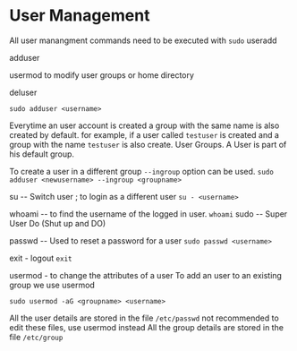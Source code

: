 # User Management


All user manangment commands need to be executed with `sudo`
useradd

adduser

usermod to modify user groups or home directory 

deluser

`sudo adduser <username>`

Everytime an user account is created a group with the same name is also created by default. for example, if a user called `testuser` is created and a group with the name `testuser` is also create.
User Groups. A User is part of his default group.

To create a user in a different group `--ingroup` option can be used.
`sudo adduser <newusername> --ingroup <groupname>`

su  -- Switch user ; to login as a different user
`su - <username>`

whoami -- to find the username of the logged in user.
`whoami`
sudo --  Super User Do (Shut up and DO)

passwd -- Used to reset a password for a user
`sudo passwd <username>`

exit - logout
`exit`

usermod - to change the attributes of a user
To add an user to an existing group we use usermod

`sudo usermod -aG <groupname> <username>`


All the user details are stored in the file `/etc/passwd`
    not recommended to edit these files, use usermod instead
All the group details are stored in the file `/etc/group`
























